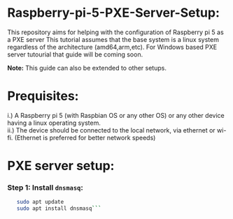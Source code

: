 # Raspberry-pi-5-PXE-Server-Setup:
This repository aims for helping with the configuration of Raspberry pi 5 as a PXE server
This tutorial assumes that the base system is a linux system regardless of the architecture (amd64,arm,etc).
For Windows based PXE server tutourial that guide will be coming soon.

**Note:** This guide can also be extended to other setups.

# Prequisites:
i.) A Raspberry pi 5 (with Raspbian OS or any other OS) or any other device having a linux operating system.  
ii.) The device should be connected to the local network, via ethernet or wi-fi. (Ethernet is preferred for better network speeds)

# PXE server setup:
### Step 1: Install `dnsmasq`:  
  ```bash
     sudo apt update
     sudo apt install dnsmasq```
